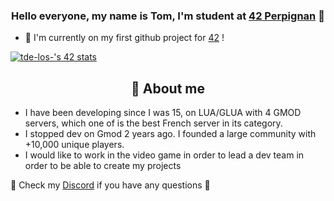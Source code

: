 ### <div align="center">Hello everyone, my name is Tom, I'm student at [42 Perpignan](https://42perpignan.fr/) 🦊</div>

- 📂 I'm currently on my first github project for [42](https://github.com/NineSuper/School42) !

[![tde-los-'s 42 stats]([https://badge42.vercel.app/api/v2/clhak90z3003508l3jll0ueru/stats?cursusId=21&coalitionId=316)](https://github.com/JaeSeoKim/badge42](https://badge42.coday.fr/api/v2/clpo61f0c167701t692asdwoa/stats?cursusId=67&coalitionId=316))

## <div align="center">🎫 About me </div>
- I have been developing since I was 15, on LUA/GLUA with 4 GMOD servers, which one of is the best French server in its category.
- I stopped dev on Gmod 2 years ago. I founded a large community with +10,000 unique players.
- I would like to work in the video game in order to lead a dev team in order to be able to create my projects

📢 Check my [Discord](https://discord.gg/EmANhzt) if you have any questions 🎈
